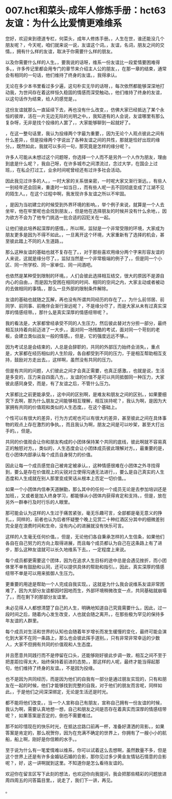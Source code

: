 # 007.hct和菜头·成年人修炼手册：hct63 友谊：为什么比爱情更难维系

您好，欢迎来到德道专栏，何菜头，成年人修炼手册。，人生在世，谁还能没几个朋友呢？，今天呢，咱们就来说一说，友谊这个词。，友谊，名词，朋友之间的交情。，拥有什么样的友谊，取决于你需要什么样的朋友。

以及你需要什么样的人生。，要我说的话呀，维系一份友谊比一段爱情要困难得多。，许多传记里都会用专门的章节来介绍主人公的朋友，，在那一章的结束，通常会有相同的一句话，他们维持了终身的友谊。，我得承认。

无论在多少本书里看过多少遍，这句朴实无华的话呀，，每次依然都能够深深地打动我，为世间存在着这样恒久稳固的情感而深受触动。，他们维持了终身的友谊，以这句话作为结束，给人的感觉是，。

这份友谊就那么一直延续下去，再也没有什么改变，，仿佛大家已经抵达了某个永恒的彼岸，活在一片无边无际的光明之中。，我知道有的人会说，友谊哪里有那么复杂呀，无非是找个投缘的人罢了，，大家能够聊到一起就好了。

，在这一整句话里，我认为投缘两个字最为重要，，因为无论个人观点彼此之间有什么差异，，但是投缘两个字说出了各种友谊之间的共性，那就是恰好出现的缘分。，既然如此，我就可以多问一句，那究竟是怎样的缘分呢？。

许多人可能从未想过这个问题呀，你选择一个人而不是另外一个人作为朋友，理由到底是什么呢？，我自己呀，在许多城市之间漂流过，念过大学，在国企上过班，，在私企打过工，业余时间呢曾经还有过许多社会活动。

因此我见过许多的人。，一时大家的关系很亲密，一时呢大家又渐行渐远。，有些人一别经年还会回来，重逢时一如当日，，而有些人呢一去不回彻底变成了江湖不见的陌生人。，在这个过程中啊，我发现许多友谊之所以不牢固。

，是因为当初建立的时候受到外界环境的影响。，举个例子来说，就算是一个人去坐牢，他在牢里呢也会找到朋友，，但是他在选择朋友的时候并没有什么余地，，因为欲方不会为了他专门挑选一批合适的囚犯关在一起。

让他们彼此培养起深厚的感情。，所以啊，监狱是一个非常受限的环境，大家成为朋友更多是因为不得不如此。，一旦离开这个环境，大家重新有了选择的机会，甚至彼此踏上不同的人生道路，。

那么这种友谊的基础也就不复存在了。，对于那些喜欢用缘分两个字来形容友谊的人来说，这就是缘分尽了。，监狱当然是一个非常极端的例子了，，但是同一个小区、同一所学校、同一家单位、同一间酒吧。

也依然是某种受到限制的环境。，人们会彼此选择相互结交，很大的原因不是源自内心的自由，，而是因为受困在相同的时间、相同的空间之内，大家主动或者被动的去做相同的事情。，那么一旦外部的限制条件解除。

友谊的基础也就随之瓦解，再也没有所谓共同经历的存在了。，为什么前邻居、前同学、前同事、前晚伴会渐行渐远呢？，不是缘分尽了，而是大家从未有过真实深厚的情感纽带。，那什么是真实深厚的情感纽带呢？。

我的看法是，大家都曾经承受不同的人生压力，然后彼此替对方分担一部分，最终相互扶持着向前迈进了一大步。，面对同一场残酷的考试，面对同一个苛刻的老板，会建立类似战友一般的情感。，但是，它的强度远远不够。。

因为考试总是会结束的，人总是会辞职的，共同的外部压力始终会消失。，重点是，大家都在经历相似的人生阶段，各自都受到不同的压力，于是相互帮助相互支持，鼓励对方走出去。，这样啊，虽然没有共同的压力。

但是有共同的问题，人们彼此之间才会真正需要，也真正感激。，也就是说，生活是多变的，压力来自四面八方。，友谊的价值不是可以共同抵御同一种压力，大家彼此感同身受，而是，有了友谊之后，不管什么压力。

大家都比之前更能承受。，这中间的区别啊，是难友和朋友之间的区别。，如果要细究下去啊，那为什么朋友之间能够相互理解，相互扶持呢？，我认为啊，是因为大家拥有共同的价值观和类似的人生态度。，在这个基础上。

个性可以有很大的差异，行为方式呢也可以有很大的差异，甚至彼此之间在具体事物的观点上存在激烈的争执。，而且我认为啊，朋友之间是可以吵架，甚至大打出手的。，但是。

共同的价值观会让你和朋友构成的小团体保持某个共同的底线，彼此啊就不容易真正的触怒对方。，类似的，人生态度会让小团体成员彼此理解对方。，最重要的是，在小团体内部承认每个成员自身努力的价值。

因此让每一个成员感觉自己被肯定被承认。，这种情感很难在小团体之外寻找得到，要么是存在价值观上的尖锐对立使得沟通无法进行，，要么是自己真实的人生态度和人生成就在别人那里变成笑话从根本上否定一切价值。。

如果一个小团体内信奉天道酬勤，那么其中的任何一个成员无论是去参加培训还是加班，，又或者是加入终身学习，都能够从小团体内获得肯定和支持。，但是，放在另外一群奉行及时行乐的人眼里。

那可能会认为这样的人生过于痛苦紧张，毫无乐趣可言，全部都是毫无意义的挣扎。，同样的，前者也认为后者怀疑整个晚上见赏二十种红酒区分其中的细微差别完全是在浪费时间和生命，没有内心的进展就没有快乐可言。

这样的人生毫无任何价值。，但是，无论他们各自秉承怎样的人生信条，如果他们各自在自己努力的方向上取得进展，而且每个成员都认为自己在这条路上有了进步，那么这种友谊就可以长久地维系下去。，一定程度上来说。

每个成员都更需要这个团体，因为在追求人生目标的途中总是会遇见挫折，而小团体里不单有鼓励和认同，还可以提供具体的帮助和指引。，因此，真实深厚的情感纽带不单是可以用来抵御人生压力。

更重要的用途是帮助一个人完成自我实现。，这就是为什么我会说维系友谊非常困难了，因为大部分友谊都因时因地而生，外部环境稍微改变一点，共同基础就崩塌了。，而在剩下的那部分友谊里。

未必见得人人都想清楚了自己的人生，明确地知道自己究竟需要什么，因此，过一段时间之后，随着内心发生改变，人也就会随之离开。，在那些极为罕见的保持多年友谊的人群里。

每个成员对生活和世界的认知也会随着年岁增长而发生缓慢的变化，最终可能会演化到大家不在同一条路上，那么也会彼此挥手道别。，只有非常非常幸运的少数人，大家不但拥有共同的价值观和人生态度。

并且愿意共同践行而不是停留在口头，还能够刚好彼此步调一致，相互之间不至于把差距拉得太大，始终保持着前进的态势。，那这样的人呢，最终才能当得起那句，他们维持了终身的友谊。，不是因为投缘。

也不是因为共同经历，而是因为他们的自我有一部分是通过朋友实现的，只有和朋友在一起的时候，他们才能够找到完整的自我，对于他们的朋友而言呢，同样如此。，于是他们之间深深绑定，无论是生活还是时光。

都不能将他们改变。，当一个人宣称自己有朋友，宣称自己拥有一份友谊的时候，我认为啊，需要认真地想一想，自己和朋友之间是否存在着真实而深厚的情感纽带呢？，如果答案是否定的，倒也不需要难过。

那不如珍惜现在的快乐时光，在抵达岔路口前再一杯，准备好潇洒的背影。，如果答案是肯定的，那么祝贺你，因为在充满不确定的世界上，你拥有了一艘小小的航船，船上啊，刚好是你信赖的水手。。

至于说为什么有一笔爱情难以维系，你可以试着这么去想啊，虽然数量不多，但是这个世界上还是有许多金婚钻石婚的合影，那你见过多少黄金友情钻石情意的合影呢？，好，这一讲啊就到这里。不知道你是怎么看待友谊的。

欢迎你在留言区写下此刻的想法，也欢迎你向我提问，我会把那些精彩的问题放进周四周五的问答篇目里。，说走了，我们下一讲，再见。

。